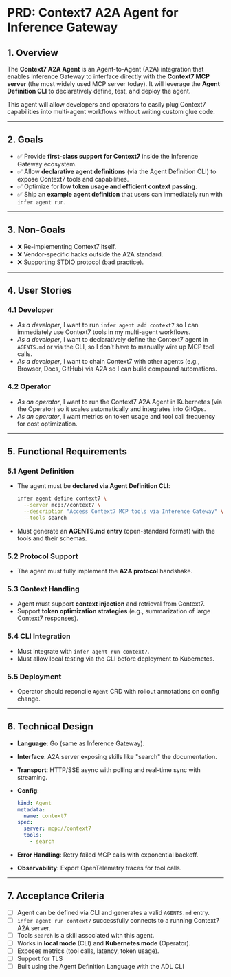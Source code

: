 # PRD: Context7 A2A Agent for Inference Gateway

## 1. Overview

The **Context7 A2A Agent** is an Agent-to-Agent (A2A) integration that enables Inference Gateway to interface directly with the **Context7 MCP server** (the most widely used MCP server today).
It will leverage the **Agent Definition CLI** to declaratively define, test, and deploy the agent.

This agent will allow developers and operators to easily plug Context7 capabilities into multi-agent workflows without writing custom glue code.

---

## 2. Goals

* ✅ Provide **first-class support for Context7** inside the Inference Gateway ecosystem.
* ✅ Allow **declarative agent definitions** (via the Agent Definition CLI) to expose Context7 tools and capabilities.
* ✅ Optimize for **low token usage and efficient context passing**.
* ✅ Ship an **example agent definition** that users can immediately run with `infer agent run`.

---

## 3. Non-Goals

* ❌ Re-implementing Context7 itself.
* ❌ Vendor-specific hacks outside the A2A standard.
* ❌ Supporting STDIO protocol (bad practice).

---

## 4. User Stories

### 4.1 Developer

* *As a developer*, I want to run `infer agent add context7` so I can immediately use Context7 tools in my multi-agent workflows.
* *As a developer*, I want to declaratively define the Context7 agent in `AGENTS.md` or via the CLI, so I don’t have to manually wire up MCP tool calls.
* *As a developer*, I want to chain Context7 with other agents (e.g., Browser, Docs, GitHub) via A2A so I can build compound automations.

### 4.2 Operator

* *As an operator*, I want to run the Context7 A2A Agent in Kubernetes (via the Operator) so it scales automatically and integrates into GitOps.
* *As an operator*, I want metrics on token usage and tool call frequency for cost optimization.

---

## 5. Functional Requirements

### 5.1 Agent Definition

* The agent must be **declared via Agent Definition CLI**:

  ```bash
  infer agent define context7 \
    --server mcp://context7 \
    --description "Access Context7 MCP tools via Inference Gateway" \
    --tools search
  ```
* Must generate an **AGENTS.md entry** (open-standard format) with the tools and their schemas.

### 5.2 Protocol Support

* The agent must fully implement the **A2A protocol** handshake.

### 5.3 Context Handling

* Agent must support **context injection** and retrieval from Context7.
* Support **token optimization strategies** (e.g., summarization of large Context7 responses).

### 5.4 CLI Integration

* Must integrate with `infer agent run context7`.
* Must allow local testing via the CLI before deployment to Kubernetes.

### 5.5 Deployment

* Operator should reconcile `Agent` CRD with rollout annotations on config change.

---

## 6. Technical Design

* **Language**: Go (same as Inference Gateway).
* **Interface**: A2A server exposing skills like "search" the documentation.
* **Transport**: HTTP/SSE async with polling and real-time sync with streaming.
* **Config**:

  ```yaml
  kind: Agent
  metadata:
    name: context7
  spec:
    server: mcp://context7
    tools:
      - search
  ```
* **Error Handling**: Retry failed MCP calls with exponential backoff.
* **Observability**: Export OpenTelemetry traces for tool calls.

---

## 7. Acceptance Criteria

* [ ] Agent can be defined via CLI and generates a valid `AGENTS.md` entry.
* [ ] `infer agent run context7` successfully connects to a running Context7 A2A server.
* [ ] Tools `search` is a skill associated with this agent.
* [ ] Works in **local mode** (CLI) and **Kubernetes mode** (Operator).
* [ ] Exposes metrics (tool calls, latency, token usage).
* [ ] Support for TLS
* [ ] Built using the Agent Definition Language with the ADL CLI
